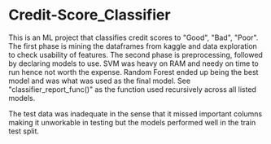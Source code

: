 # Credit-Score_Classifier

This is an ML project that classifies credit scores to "Good", "Bad", "Poor". The first phase is mining the dataframes from kaggle and data exploration to check usability of features. 
The second phase is preprocessing, followed by declaring models to use. SVM was heavy on RAM and needy on time to run hence not worth the expense.
Random Forest ended up being the best model and was what was used as the final model. See "classifier_report_func()" as the function used recursively across all listed models.

The test data was inadequate in the sense that it missed important columns making it unworkable in testing but the models performed well in the train test split. 
